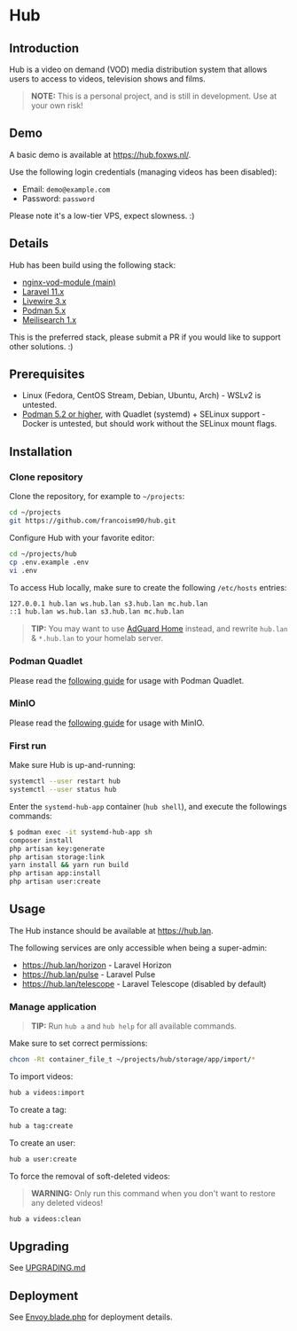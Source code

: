 # Hub

## Introduction

Hub is a video on demand (VOD) media distribution system that allows users to access to videos, television shows and films.

> **NOTE:** This is a personal project, and is still in development. Use at your own risk!

## Demo

A basic demo is available at <https://hub.foxws.nl/>.

Use the following login credentials (managing videos has been disabled):

- Email: `demo@example.com`
- Password: `password`

Please note it's a low-tier VPS, expect slowness. :)

## Details

Hub has been build using the following stack:

- [nginx-vod-module (main)](https://github.com/kaltura/nginx-vod-module)
- [Laravel 11.x](https://laravel.com/)
- [Livewire 3.x](https://livewire.laravel.com/)
- [Podman 5.x](https://podman.io/)
- [Meilisearch 1.x](https://www.meilisearch.com/)

This is the preferred stack, please submit a PR if you would like to support other solutions. :)

## Prerequisites

- Linux (Fedora, CentOS Stream, Debian, Ubuntu, Arch) - WSLv2 is untested.
- [Podman 5.2 or higher](https://podman.io/), with Quadlet (systemd) + SELinux support - Docker is untested, but should work without the SELinux mount flags.

## Installation

### Clone repository

Clone the repository, for example to `~/projects`:

```bash
cd ~/projects
git https://github.com/francoism90/hub.git
```

Configure Hub with your favorite editor:

```bash
cd ~/projects/hub
cp .env.example .env
vi .env
```

To access Hub locally, make sure to create the following `/etc/hosts` entries:

```md
127.0.0.1 hub.lan ws.hub.lan s3.hub.lan mc.hub.lan
::1 hub.lan ws.hub.lan s3.hub.lan mc.hub.lan
```

> **TIP:** You may want to use [AdGuard Home](https://adguard.com/en/adguard-home/overview.html) instead, and rewrite `hub.lan` & `*.hub.lan` to your homelab server.

### Podman Quadlet

Please read the [following guide](docs/podman/README.md) for usage with Podman Quadlet.

### MinIO

Please read the [following guide](docs/minio/README.md) for usage with MinIO.

### First run

Make sure Hub is up-and-running:

```bash
systemctl --user restart hub
systemctl --user status hub
```

Enter the `systemd-hub-app` container (`hub shell`), and execute the followings commands:

```bash
$ podman exec -it systemd-hub-app sh
composer install
php artisan key:generate
php artisan storage:link
yarn install && yarn run build
php artisan app:install
php artisan user:create
```

## Usage

The Hub instance should be available at <https://hub.lan>.

The following services are only accessible when being a super-admin:

- <https://hub.lan/horizon> - Laravel Horizon
- <https://hub.lan/pulse> - Laravel Pulse
- <https://hub.lan/telescope> - Laravel Telescope (disabled by default)

### Manage application

> **TIP:** Run `hub a` and `hub help` for all available commands.

Make sure to set correct permissions:

```bash
chcon -Rt container_file_t ~/projects/hub/storage/app/import/*
```

To import videos:

```bash
hub a videos:import
```

To create a tag:

```bash
hub a tag:create
```

To create an user:

```bash
hub a user:create
```

To force the removal of soft-deleted videos:

> **WARNING:** Only run this command when you don't want to restore any deleted videos!

```bash
hub a videos:clean
```

## Upgrading

See [UPGRADING.md](UPGRADING.md)

## Deployment

See [Envoy.blade.php](Envoy.blade.php) for deployment details.
